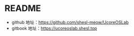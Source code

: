 # README

- github 地址：https://github.com/shesl-meow/UcoreOSLab
- gitbook 地址：https://ucoreoslab.shesl.top

